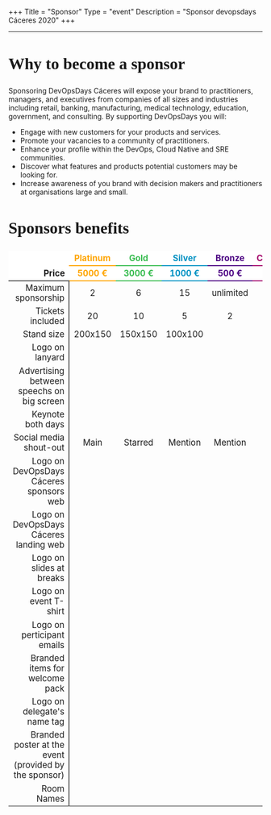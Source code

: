 +++
Title = "Sponsor"
Type = "event"
Description = "Sponsor devopsdays Cáceres 2020"
+++
<style>
  h1, h2 {
    font-family: futura-bold;
    font-size: 2rem;
  }
  h3 {
    font-family: futura-bold;
    font-size: 1.5rem;
  }
  .info {
    font-size: 1.4rem;
  }
</style>

<hr>
<div class="container-fluid">
  <div class="row justify-content-start">
    <div class="col-md-8">
      <h2>Why to become a sponsor</h2>
      <p>
        Sponsoring DevOpsDays Cáceres will expose your brand to practitioners, managers, and executives from companies of all sizes and industries including retail, banking, manufacturing, medical technology, education, government, and consulting. By supporting DevOpsDays you will:
      </p>
      <ul>
        <li>
          Engage with new customers for your products and services.
        </li>
        <li>
          Promote your vacancies to a community of practitioners.
        </li>
        <li>
          Enhance your profile within the DevOps, Cloud Native and SRE communities.
        </li>
        <li>
          Discover what features and products potential customers may be looking for.
        </li>
        <li>
          Increase awareness of you brand with decision makers and practitioners at organisations large and small.
        </li>
      </ul>
      <h2>Sponsors benefits</h2>
      <div class="table-responsive">
          <table class="table table-bordered table-hover table-responsive-md" style="font-size: 1.2em;">
            <thead class="thead-light">
              <tr>
                <th scope="col" style="background-color: white; border-bottom: transparent; border-top: transparent; border-left: transparent; border-right: transparent;">
                  <center> </center>
                </th>
                <th scope="col" style="background-color: white; color: #ffa500; border-bottom: 2px solid #ffa500; border-top: transparent; border-left: transparent; border-right: transparent;">
                  <center>Platinum</center>
                </th>
                <th scope="col" style="background-color: white; color: #38bc50; border-bottom: 2px solid #38bc50; border-top: transparent; border-left: transparent; border-right: transparent;">
                  <center>Gold</center>
                </th>
                <th scope="col" style="background-color: white; color: #0092c3; border-bottom: 2px solid #0092c3; border-top: transparent; border-left: transparent; border-right: transparent;">
                  <center>Silver</center>
                </th>
                <th scope="col" style="background-color: white; color: #4b0082; border-bottom: 2px solid #4b0082; border-top: transparent; border-left: transparent; border-right: transparent;">
                  <center>Bronze</center>
                </th>
                <th scope="col" style="background-color: white; color: #a30069; border-bottom: 2px solid #a30069; border-top: transparent; border-left: transparent; border-right: transparent;">
                  <center>Community</center>
                </th>
              </tr>
              <tr>
                <th scope="col" style="text-align: right; background-color: white; border-bottom: 2px solid #525252; border-top: transparent; border-left: transparent; border-right: transparent;">
                  Price
                </th>
                <th scope="col" style="background-color: white; color: #ffa500; border-bottom: 2px solid #ffa500; border-top: transparent; border-left: transparent; border-right: transparent;">
                  <center>5000 €</center>
                </th>
                <th scope="col" style="background-color: white; color: #38bc50; border-bottom: 2px solid #38bc50; border-top: transparent; border-left: transparent; border-right: transparent;">
                  <center>3000 €</center>
                </th>
                <th scope="col" style="background-color: white; color: #0092c3; border-bottom: 2px solid #0092c3; border-top: transparent; border-left: transparent; border-right: transparent;">
                  <center>1000 €</center>
                </th>
                <th scope="col" style="background-color: white; color: #4b0082; border-bottom: 2px solid #4b0082; border-top: transparent; border-left: transparent; border-right: transparent;">
                  <center>500 €</center>
                </th>
                <th scope="col" style="background-color: white; color: #a30069; border-bottom: 2px solid #a30069; border-top: transparent; border-left: transparent; border-right: transparent;">
                  <center>Free</center>
                </th>
              </tr>
            </thead>
            <tbody>
              <tr>
                <td style="text-align: right; border-right: 2px solid #525252;">
                  Maximum sponsorship
                </td>
                <td style="border-left: transparent; border-right: transparent;">
                  <center>2</center>
                </td>
                <td style="border-left: transparent; border-right: transparent;">
                  <center>6</center>
                </td>
                <td style="border-left: transparent; border-right: transparent;">
                  <center>15</center>
                </td>
                <td style="border-left: transparent; border-right: transparent;"> 
                  <center>unlimited</center>
                </td>
                <td style="border-left: transparent; border-right: transparent;">
                  <center>unlimited</center>
                </td>
              </tr>
              <tr>
                <td style="text-align: right; border-right: 2px solid #525252;">
                  Tickets included
                </td>
                <td style="border-left: transparent; border-right: transparent;">
                  <center>20</center>
                </td>
                <td style="border-left: transparent; border-right: transparent;">
                  <center>10</center>
                </td>
                <td style="border-left: transparent; border-right: transparent;">
                  <center>5</center>
                </td>
                <td style="border-left: transparent; border-right: transparent;">
                  <center>2</center>
                </td>
                <td style="border-left: transparent; border-right: transparent;">
                  <center>1</center>
                </td>
              </tr>
              <tr>
                <td style="text-align: right; border-right: 2px solid #525252;">
                  Stand size
                </td>
                <td style="border-left: transparent; border-right: transparent;">
                  <center>200x150</center>
                </td>
                <td style="border-left: transparent; border-right: transparent;">
                  <center>150x150</center>
                </td>
                <td style="border-left: transparent; border-right: transparent;">
                  <center>100x100</center>
                </td>
                <td style="border-left: transparent; border-right: transparent;">
                  <center></center>
                </td>
                <td style="border-left: transparent; border-right: transparent;">
                  <center> </center>
                </td>
              </tr>
              <tr>
                <td style="text-align: right; border-right: 2px solid #525252;">
                  Logo on lanyard
                </td>
                <td style="border-left: transparent; border-right: transparent;">
                  <center><i class="fa fa-check fa-lg"></i></center>
                </td>
                <td style="border-left: transparent; border-right: transparent;">
                  <center> </center>
                </td>
                <td style="border-left: transparent; border-right: transparent;">
                  <center> </center>
                </td>
                <td style="border-left: transparent; border-right: transparent;">
                  <center> </center>
                </td>
                <td style="border-left: transparent; border-right: transparent;">
                  <center> </center>
                </td>
              </tr>
              <tr>
                <td style="text-align: right; border-right: 2px solid #525252;">
                  Advertising between speechs on big screen
                </td>
                <td style="border-left: transparent; border-right: transparent;">
                  <center><i class="fa fa-check fa-lg"></i></center>
                </td>
                <td style="border-left: transparent; border-right: transparent;">
                  <center><i class="fa fa-check fa-lg"></i></center>
                </td>
                <td style="border-left: transparent; border-right: transparent;">
                  <center> </center>
                </td>
                <td style="border-left: transparent; border-right: transparent;">
                  <center> </center>
                </td>
                <td style="border-left: transparent; border-right: transparent;">
                  <center> </center>
                </td>
              </tr>
              <tr>
                <td style="text-align: right; border-right: 2px solid #525252;">
                  Keynote both days
                </td>
                <td style="border-left: transparent; border-right: transparent;">
                  <center><i class="fa fa-check fa-lg"></i></center>
                </td>
                <td style="border-left: transparent; border-right: transparent;">
                  <center> </center>
                </td>
                <td style="border-left: transparent; border-right: transparent;">
                  <center> </center>
                </td>
                <td style="border-left: transparent; border-right: transparent;">
                  <center> </center>
                </td>
                <td style="border-left: transparent; border-right: transparent;">
                  <center> </center>
                </td>
              </tr>
              <tr>
                <td style="text-align: right; border-right: 2px solid #525252;">
                  Social media shout-out
                </td>
                <td style="border-left: transparent; border-right: transparent;">
                  <center>Main</center>
                </td>
                <td style="border-left: transparent; border-right: transparent;">
                  <center>Starred</center>
                </td>
                <td style="border-left: transparent; border-right: transparent;">
                  <center>Mention</center>
                </td>
                <td style="border-left: transparent; border-right: transparent;">
                  <center>Mention</center>
                </td>
                <td style="border-left: transparent; border-right: transparent;"> 
                  <center>Mention</center>
                </td>
              </tr>
              <tr>
                <td style="text-align: right; border-right: 2px solid #525252;">
                  Logo on DevOpsDays Cáceres sponsors web
                </td>
                <td style="border-left: transparent; border-right: transparent;">
                  <center><i class="fa fa-check fa-lg"></i></center>
                </td>
                <td style="border-left: transparent; border-right: transparent;">
                  <center><i class="fa fa-check fa-lg"></i></center>
                </td>
                <td style="border-left: transparent; border-right: transparent;">
                  <center><i class="fa fa-check fa-lg"></i></center>
                </td>
                <td style="border-left: transparent; border-right: transparent;">
                  <center><i class="fa fa-check fa-lg"></i></center>
                </td>
                <td style="border-left: transparent; border-right: transparent;">
                  <center><i class="fa fa-check fa-lg"></i></center>
                </td>
              </tr>
              <tr>
                <td style="text-align: right; border-right: 2px solid #525252;">
                  Logo on DevOpsDays Cáceres landing web
                </td>
                <td style="border-left: transparent; border-right: transparent;">
                  <center><i class="fa fa-check fa-lg"></i></center>
                </td>
                <td style="border-left: transparent; border-right: transparent;">
                  <center><i class="fa fa-check fa-lg"></i></center>
                </td>
                <td style="border-left: transparent; border-right: transparent;">
                  <center> </center>
                </td>
                <td style="border-left: transparent; border-right: transparent;">
                  <center> </center>
                </td>
                <td style="border-left: transparent; border-right: transparent;">
                  <center><i class="fa fa-check fa-lg"></i></center>
                </td>
              </tr>
              <tr>
                <td style="text-align: right; border-right: 2px solid #525252;">
                  Logo on slides at breaks
                </td>
                <td style="border-left: transparent; border-right: transparent;">
                  <center><i class="fa fa-check fa-lg"></i></center>
                </td>
                <td style="border-left: transparent; border-right: transparent;">
                  <center><i class="fa fa-check fa-lg"></i></center>
                </td>
                <td style="border-left: transparent; border-right: transparent;">
                  <center><i class="fa fa-check fa-lg"></i></center>
                </td>
                <td style="border-left: transparent; border-right: transparent;">
                  <center><i class="fa fa-check fa-lg"></i></center>
                </td>
                <td style="border-left: transparent; border-right: transparent;">
                  <center><i class="fa fa-check fa-lg"></i></center>
                </td>
              </tr>
              <tr>
                <td style="text-align: right; border-right: 2px solid #525252;">
                  Logo on event T-shirt
                </td>
                <td style="border-left: transparent; border-right: transparent;">
                  <center><i class="fa fa-check fa-lg"></i></center>
                </td>
                <td style="border-left: transparent; border-right: transparent;">
                  <center><i class="fa fa-check fa-lg"></i></center>
                </td>
                <td style="border-left: transparent; border-right: transparent;">
                  <center> </center>
                </td>
                <td style="border-left: transparent; border-right: transparent;">
                  <center> </center>
                </td>
                <td style="border-left: transparent; border-right: transparent;">
                  <center> </center>
                </td>
              </tr>
              <tr>
                <td style="text-align: right; border-right: 2px solid #525252;">
                  Logo on perticipant emails
                </td>
                <td style="border-left: transparent; border-right: transparent;">
                  <center><i class="fa fa-check fa-lg"></i></center>
                </td>
                <td style="border-left: transparent; border-right: transparent;">
                  <center><i class="fa fa-check fa-lg"></i></center>
                </td>
                <td style="border-left: transparent; border-right: transparent;">
                  <center><i class="fa fa-check fa-lg"></i></center>
                </td>
                <td style="border-left: transparent; border-right: transparent;">
                  <center><i class="fa fa-check fa-lg"></i></center>
                </td>
                <td style="border-left: transparent; border-right: transparent;">
                  <center> </center>
                </td>
              </tr>
              <tr>
                <td style="text-align: right; border-right: 2px solid #525252;">
                  Branded items for welcome pack
                </td>
                <td style="border-left: transparent; border-right: transparent;">
                  <center><i class="fa fa-check fa-lg"></i></center>
                </td>
                <td style="border-left: transparent; border-right: transparent;">
                  <center><i class="fa fa-check fa-lg"></i></center>
                </td>
                <td style="border-left: transparent; border-right: transparent;">
                  <center><i class="fa fa-check fa-lg"></i></center>
                </td>
                <td style="border-left: transparent; border-right: transparent;">
                  <center><i class="fa fa-check fa-lg"></i></center>
                </td>
                <td style="border-left: transparent; border-right: transparent;">
                  <center> </center>
                </td>
              </tr>
              <tr>
                <td style="text-align: right; border-right: 2px solid #525252;">
                  Logo on delegate's name tag
                <td style="border-left: transparent; border-right: transparent;">
                  <center><i class="fa fa-check fa-lg"></i></center>
                </td>
                <td style="border-left: transparent; border-right: transparent;">
                  <center><i class="fa fa-check fa-lg"></i></center>
                </td>
                <td style="border-left: transparent; border-right: transparent;">
                  <center> </center>
                </td>
                <td style="border-left: transparent; border-right: transparent;">
                  <center> </center>
                </td>
                <td style="border-left: transparent; border-right: transparent;">
                  <center> </center>
                </td>
              </tr>
              <tr>
                <td style="text-align: right; border-right: 2px solid #525252;">
                  Branded poster at the event (provided by the sponsor)
                </td>
                <td style="border-left: transparent; border-right: transparent;">
                  <center><i class="fa fa-check fa-lg"></i></center>
                </td>
                <td style="border-left: transparent; border-right: transparent;">
                  <center><i class="fa fa-check fa-lg"></i></center>
                </td>
                <td style="border-left: transparent; border-right: transparent;">
                  <center> </center>
                </td>
                <td style="border-left: transparent; border-right: transparent;">
                  <center> </center>
                </td>
                <td style="border-left: transparent; border-right: transparent;">
                  <center> </center>
                </td>
              </tr>
              <tr>
                <td style="text-align: right; border-right: 2px solid #525252;">
                  Room Names
                </td>
                <td style="border-left: transparent; border-right: transparent;">
                  <center><i class="fa fa-check fa-lg"></i>&nbsp;&nbsp;</center>
                </td>
                <td style="border-left: transparent; border-right: transparent;">
                  <center> </center>
                </td>
                <td style="border-left: transparent; border-right: transparent;">
                  <center> </center>
                </td>
                <td style="border-left: transparent; border-right: transparent;">
                  <center> </center>
                </td>
                <td style="border-left: transparent; border-right: transparent;">
                  <center> </center>
                </td>
              </tr>
            </tbody>
          </table>
        </div>
      </div>
    <!-- <div class="col-md-3 col-sm-12">
      <a target="_blank" href="https://devopsdays.cc/wp-content/uploads/2019/10/dossier.pdf"><img style='height: 222px; width: 310px' src="/events/2020-caceres/sponsorship-information.png"></a>
    </div> -->
  </div>
        
